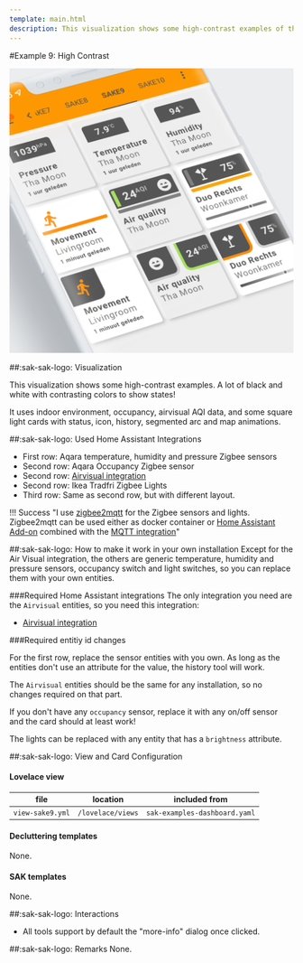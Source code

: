 ```yaml
---
template: main.html
description: This visualization shows some high-contrast examples of the Swiss Army Knife custom card. A lot of black and white with contrasting colors to show states!
---
```


#Example 9: High Contrast

![AmoebeLabs Swiss Army Knife Custom Card Example 9 - Hight Contrast]

##:sak-sak-logo: Visualization

This visualization shows some high-contrast examples. A lot of black and white with contrasting colors to show states!

It uses indoor environment, occupancy, airvisual AQI data, and some square light cards with status, icon, history, segmented arc and map animations.

##:sak-sak-logo: Used Home Assistant Integrations
- First row: Aqara temperature, humidity and pressure Zigbee sensors
- Second row: Aqara Occupancy Zigbee sensor
- Second row: [Airvisual integration](https://www.home-assistant.io/integrations/airvisual/)
- Second row: Ikea Tradfri Zigbee Lights
- Third row: Same as second row, but with different layout.

!!! Success "I use [zigbee2mqtt][zigbee2mqtt-url] for the Zigbee sensors and lights. Zigbee2mqtt can be used either as docker container or [Home Assistant Add-on][zigbee2mqtt-addon-url] combined with the [MQTT integration](https://www.home-assistant.io/integrations/mqtt/)"

##:sak-sak-logo: How to make it work in your own installation
Except for the Air Visual integration, the others are generic temperature, humidity and pressure sensors, occupancy switch and light switches, so you can replace them with your own entities.

###Required Home Assistant integrations
The only integration you need are the `Airvisual` entities, so you need this integration:

- [Airvisual integration](https://www.home-assistant.io/integrations/airvisual/)

###Required entitiy id changes

For the first row, replace the sensor entities with you own. As long as the entities don't use an attribute for the value, the history tool will work.

The `Airvisual` entities should be the same for any installation, so no changes required on that part.

If you don't have any `occupancy` sensor, replace it with any on/off sensor and the card should at least work!

The lights can be replaced with any entity that has a `brightness` attribute.

##:sak-sak-logo: View and Card Configuration

#### Lovelace view
| file | location | included from |
| ---- | -------- | ------------- |
| `view-sake9.yml` | `/lovelace/views` | `sak-examples-dashboard.yaml`|

#### Decluttering templates
None.

#### SAK templates
None.

##:sak-sak-logo: Interactions
- All tools support by default the "more-info" dialog once clicked.

##:sak-sak-logo: Remarks
None.

<!-- Image references -->

[AmoebeLabs Swiss Army Knife Custom Card Example 9 - Hight Contrast]: ../assets/screenshots/sak-example-9.png "Swiss Army Knife Example 9 - Hight Contrast"

<!-- External references -->
[zigbee2mqtt-url]: https://www.zigbee2mqtt.io/
[zigbee2mqtt-addon-url]: https://github.com/zigbee2mqtt/hassio-zigbee2mqtt